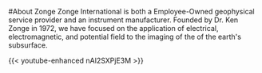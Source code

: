 
#About Zonge
Zonge International is both a Employee-Owned geophysical service provider and an instrument manufacturer.  Founded by Dr. Ken Zonge in 1972, we have focused on the application of electrical, electromagnetic, and potential field to the imaging of the of the earth's subsurface.

{{< youtube-enhanced nAI2SXPjE3M >}}
